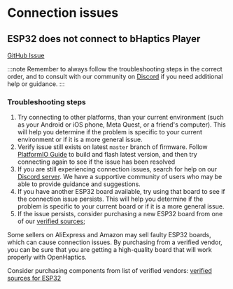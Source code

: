 # Connection issues

## ESP32 does not connect to bHaptics Player

[GitHub Issue](https://github.com/openhaptics/openhaptics-firmware/issues/32)

:::note
Remember to always follow the troubleshooting steps in the correct order, and to consult with our community on [Discord](https://discord.gg/YUtRKAqty2) if you need additional help or guidance.
:::

### Troubleshooting steps

1. Try connecting to other platforms, than your current environment (such as your Android or iOS phone, Meta Quest, or a friend's computer).
   This will help you determine if the problem is specific to your current environment or if it is a more general issue.
2. Verify issue still exists on latest `master` branch of firmware. Follow [PlatformIO Guide](../flashing/platformio.md) to build and flash latest version,
   and then try connecting again to see if the issue has been resolved
3. If you are still experiencing connection issues, search for help on our [Discord server](https://discord.gg/YUtRKAqty2).
   We have a supportive community of users who may be able to provide guidance and suggestions.
4. If you have another ESP32 board available, try using that board to see if the connection issue persists.
   This will help you determine if the problem is specific to your current board or if it is a more general issue.
5. If the issue persists, consider purchasing a new ESP32 board from one of our [verified sources](/docs/hardware/mcu#esp32-recommended-sources);

Some sellers on AliExpress and Amazon may sell faulty ESP32 boards, which can cause connection issues.
By purchasing from a verified vendor, you can be sure that you are getting a high-quality board that will work properly with OpenHaptics.

Consider purchasing components from list of verified vendors: [verified sources for ESP32](/docs/hardware/mcu#esp32-recommended-sources)